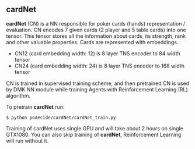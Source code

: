 ## cardNet

**cardNet** (CN) is a NN responsible for poker cards (hands) representation / evaluation.
CN encodes  7 given cards (2 player and 5 table cards) into one tensor.
This tensor stores all the information about cards, its strength, rank and other valuable properties.
Cards are represented with embeddings.
- CN12 (card embedding width: 12) is 8 layer TNS encoder to 84 width tensor 
- CN24 (card embedding width: 24) is 8 layer TNS encoder to 168 width tensor

CN is trained in supervised training scheme, and then pretrained CN is used by DMK NN module
while training Agents with Reinforcement Learning (RL) algorithm.

To pretrain **cardNet** run:

```
$ python podecide/cardNet/cardNet_train.py
```
Training of cardNet uses single GPU and will take about 2 hours on single GTX1080.
You can also skip training of **cardNet**, Reinforcement Learning will run without it.